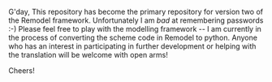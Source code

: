 G'day, This repository has become the primary repository for version two of the Remodel framework. Unfortunately I am *bad* at remembering passwords :-)
Please feel free to play with the modelling framework -- I am currently in the process of converting the scheme code in Remodel to python.  Anyone who has an interest in
participating in further development or helping with the translation will be welcome with open arms!

Cheers!



<!---
TassiePenguin/TassiePenguin is a ✨ special ✨ repository because its `README.md` (this file) appears on your GitHub profile.
You can click the Preview link to take a look at your changes.
--->
